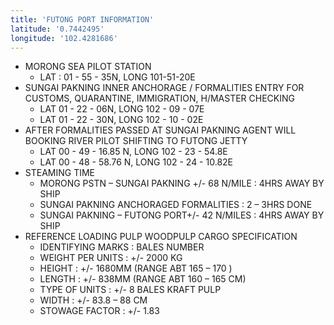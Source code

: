 ```yaml
---
title: 'FUTONG PORT INFORMATION'
latitude: '0.7442495'
longitude: '102.4281686'
---
```


- MORONG SEA PILOT STATION
    - LAT : 01 - 55 - 35N, LONG 101-51-20E
- SUNGAI PAKNING INNER ANCHORAGE / FORMALITIES ENTRY FOR CUSTOMS, QUARANTINE, IMMIGRATION, H/MASTER CHECKING
    - LAT 01 - 22 - 06N, LONG 102 - 09 - 07E
    - LAT 01 - 22 - 30N, LONG 102 - 10 - 02E
- AFTER FORMALITIES PASSED AT SUNGAI PAKNING AGENT WILL BOOKING RIVER PILOT SHIFTING TO FUTONG JETTY
    - LAT 00 - 49 - 16.85 N, LONG 102 - 23 - 54.8E
    - LAT 00 - 48 - 58.76 N, LONG 102 - 24 - 10.82E
- STEAMING TIME
    - MORONG PSTN – SUNGAI PAKNING +/- 68 N/MILE : 4HRS AWAY BY SHIP 
    - SUNGAI PAKNING ANCHORAGED FORMALITIES : 2 – 3HRS DONE 
    - SUNGAI PAKNING – FUTONG PORT+/- 42 N/MILES : 4HRS AWAY BY SHIP
- REFERENCE LOADING PULP WOODPULP CARGO SPECIFICATION
    - IDENTIFYING MARKS : BALES NUMBER
    - WEIGHT PER UNITS : +/- 2000 KG
    - HEIGHT : +/- 1680MM (RANGE ABT 165 – 170 )
    - LENGTH : +/- 838MM (RANGE ABT 160 – 165 CM)
    - TYPE OF UNITS : +/- 8 BALES KRAFT PULP
    - WIDTH : +/- 83.8 – 88 CM
    - STOWAGE FACTOR : +/- 1.83